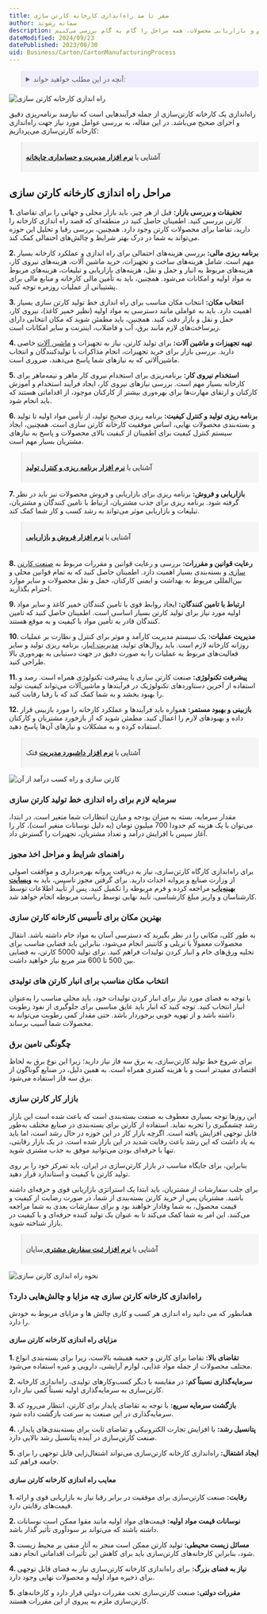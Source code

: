 ```yaml
---
title: صفر تا صد راه‌اندازی کارخانه کارتن سازی
author: سمانه رشوند
description: راه‌اندازی خط تولید کارخانه کارتن سازی، فرآیندی پیچیده اما سودآور است. از انتخاب مکان مناسب و تهیه تجهیزات پیشرفته تا استخدام نیروی متخصص و بازاریابی محصولات، همه مراحل را گام به گام بررسی می‌کنیم.
dateModified: 2024/09/23
datePublished: 2023/08/30
uid: Business/Carton/CartonManufacturingProcess
---
```


<blockquote style="background-color:#eeeefc; padding:0.5rem">
<details>
  <summary>آنچه در این مطلب خواهید خواند:</summary>
  <ul>
     <li>مراحل راه اندازی کارخانه کارتن سازی</li>
     <li>سرمایه‌ لازم برای راه اندازی خط تولید کارتن سازی</li>
     <li>راهنمای شرایط و مراحل اخذ مجوز</li>
     <li>بهترین مکان برای تأسیس کارخانه کارتن سازی</li>
     <li>انتخاب مکان مناسب برای انبار کارتن‌ های تولیدی</li>
     <li>چگونگی تامین برق</li>
     <li>بازار کار کارتن سازی</li>
     <li>راه‌اندازی کارخانه‌ کارتن سازی چه مزایا و چالش‌هایی دارد؟</li>
    <ul>
     <li>مزایای راه اندازی کارخانه کارتن سازی</li>
     <li>معایب راه اندازی کارخانه کارتن سازی</li>
  </ul>
</details>
</blockquote>

![راه اندازی کارخانه کارتن سازی](./Images/CartonManufacturingProcess.webp)

راه‌اندازی یک کارخانه کارتن‌سازی از جمله فرآیندهایی است که نیازمند برنامه‌ریزی دقیق و اجرای صحیح می‌باشد. در این مقاله، به بررسی عوامل مورد نیاز جهت راه‌اندازی کارخانه کارتن‌سازی می‌پردازیم:

<blockquote style="background-color:#f5f5f5; padding:0.5rem">
<p><strong>آشنایی با <a href="https://www.hooshkar.com/Software/PrintingAndPackaging/Package/Carton" target="_blank">نرم افزار مدیریت و حسابداری چاپخانه</a></p></strong></blockquote>

## مراحل راه اندازی کارخانه کارتن سازی

**1. تحقیقات و بررسی بازار:** قبل از هر چیز، باید بازار محلی و جهانی را برای تقاضای کارتن بررسی کنید. اطمینان حاصل کنید در منطقه‌ای که قصد راه اندازی کارخانه را دارید، تقاضا برای محصولات کارتن وجود دارد. همچنین، بررسی رقبا و تحلیل این حوزه می‌تواند به شما در درک بهتر شرایط و چالش‌های احتمالی کمک کند.

**2. برنامه ریزی مالی:** بررسی هزینه‌های احتمالی برای راه اندازی و عملکرد کارخانه بسیار مهم است. شامل هزینه‌های ساخت و تجهیزات، خرید ماشین آلات، هزینه‌های نیروی کار، هزینه‌های مربوط به انبار و حمل و نقل، هزینه‌های بازاریابی و تبلیغات، هزینه‌های مربوط به مواد اولیه و امکانات می‌شود. همچنین، باید به تأمین مالی کارخانه و منابع مالی برای پشتیبانی از عملیات روزمره توجه کنید.

**3. انتخاب مکان:** انتخاب مکان مناسب برای راه اندازی خط تولید کارتن سازی بسیار اهمیت دارد. باید به عواملی مانند دسترسی به مواد اولیه (نظیر خمیر کاغذ)، نیروی کار، حمل و نقل و بازار دقت کنید. همچنین، باید مطمئن شوید که مکان انتخابی دارای زیرساخت‌های لازم مانند برق، آب و فاضلاب، اینترنت و سایر امکانات است.

**4. تهیه تجهیزات و ماشین‌ آلات:** برای تولید کارتن، نیاز به تجهیزات و <a href="https://www.hooshkar.com/Wiki/Business/CartonIndustryMachinery" target="_blank">ماشین آلات</a> خاصی دارید. بررسی بازار برای خرید تجهیزات، انجام مذاکرات با تولیدکنندگان و انتخاب ماشین‌آلاتی که به نیازهای شما پاسخ می‌دهند، ضروری است.

**5. استخدام نیروی کار:** برنامه‌ریزی برای استخدام نیروی کار ماهر و نیمه‌ماهر برای کارخانه بسیار مهم است. بررسی نیازهای نیروی کار، ایجاد فرآیند استخدام و آموزش کارکنان و ارتقای مهارت‌ها برای بهره‌وری بیشتر از کارکنان موجود، از اقداماتی هستند که باید انجام شود.

**6. برنامه ریزی تولید و کنترل کیفیت:** برنامه ریزی صحیح تولید، از تأمین مواد اولیه تا تولید و بسته‌بندی محصولات نهایی، اساس موفقیت کارخانه کارتن سازی است. همچنین، ایجاد سیستم کنترل کیفیت برای اطمینان از کیفیت بالای محصولات و پاسخ به نیازهای مشتریان بسیار مهم است.

<blockquote style="background-color:#f5f5f5; padding:0.5rem">
<p><strong>آشنایی با <a href="https://www.hooshkar.com/Software/Fennec/Module/ProductionPlanning" target="_blank">نرم افزار برنامه ریزی و کنترل تولید  </a></p></strong></blockquote>

**7. بازاریابی و فروش:** برنامه ریزی برای بازاریابی و فروش محصولات نیز باید در نظر گرفته شود. برنامه ریزی برای جذب مشتریان، ارتباط با تامین کنندگان و مشتریان، تبلیغات و بازاریابی موثر می‌تواند به رشد کسب و کار شما کمک کند.

<blockquote style="background-color:#f5f5f5; padding:0.5rem">
<p><strong>آشنایی با <a href="https://www.hooshkar.com/Software/Fennec/Module/Sale" target="_blank">نرم افزار فروش و بازاریابی  </a></p></strong></blockquote>

**8. رعایت قوانین و مقررات:** بررسی و رعایت قوانین و مقررات مربوط به <a href="https://www.hooshkar.com/Wiki/Business/CartonIndustry" target="_blank">صنعت کارتن سازی</a> و بسته‌بندی بسیار اهمیت دارد. اطمینان حاصل کنید که به تمام قوانین محلی و بین‌المللی مربوط به بهداشت و ایمنی کارکنان، حمل و نقل محصولات و سایر موارد احترام بگذارید.

**9. ارتباط با تامین کنندگان:** ایجاد روابط قوی با تامین کنندگان خمیر کاغذ و سایر مواد اولیه مورد نیاز برای تولید کارتن بسیار اساسی است. اطمینان حاصل کنید که تامین کنندگان قادر به تأمین مواد با کیفیت و به موقع هستند.

**10. مدیریت عملیات:** یک سیستم مدیریت کارآمد و موثر برای کنترل و نظارت بر عملیات روزانه کارخانه لازم است. باید روال‌های تولید، <a href="https://www.hooshkar.com/Software/Sayan/Module/Inventory" target="_blank">مدیریت انبار</a>، برنامه ریزی تولید و سایر فعالیت‌های مربوط به عملیات را به صورت دقیق در جهت دستیابی به بهره‌وری بالا طراحی کنید.

**11. پیشرفت تکنولوژی:** صنعت کارتن سازی با پیشرفت تکنولوژی همراه است. رصد و استفاده از آخرین دستاوردهای تکنولوژیک در فرآیندها و ماشین‌آلات می‌تواند کیفیت تولید را بهبود بخشد و به شما کمک کند که با رقبا رقابت کنید.

**12. بازبینی و بهبود مستمر:** همواره باید فرآیندها و عملکرد کارخانه
 را مورد بازبینی قرار داده و بهبودهای لازم را اعمال کنید. مطمئن شوید که از بازخورد مشتریان و کارکنان استفاده کرده و به مشکلات و نیازهای آن‌ها پاسخ دهید.

<blockquote style="background-color:#f5f5f5; padding:0.5rem">
<p><strong>آشنایی با <a href="https://www.hooshkar.com/Software/Fennec/Module/Dashboard" target="_blank"> نرم افزار داشبورد مدیریت</a> فنک</p></strong></blockquote>

![کارتن سازی و راه کسب درآمد از آن](./Images/WhatIsCartonMaking.webp)

### سرمایه‌ لازم برای راه اندازی خط تولید کارتن سازی

مقدار سرمایه، بسته به میزان بودجه و میازن انتظارات شما متغیر است. در ابتدا، می‌توان با یک هزینه کم حدودا 700 میلیون تومان (به دلیل نوسانات متغیر است)، کار را آغاز سپس با افزایش درآمد و تعداد مشتریان، تجهیزات را گسترش داد. 

### راهنمای شرایط و مراحل اخذ مجوز

برای راه‌اندازی کارگاه کارتن‌سازی، نیاز به دریافت پروانه بهره‌برداری و موافقت اصولی از وزارت صنایع و پروانه احداث دارید. برای گرفتن مجوز تاسیس، باید به **<a href="https://behinyab.ir/auth/sso/login" target="_blank">وبسایت بهینه‌یاب</a>**
 مراجعه کرده و فرم مربوطه را تکمیل کنید. پس از تأیید اطلاعات توسط کارشناسان و واریز مبلغ کارشناسی، تأیید نهایی توسط ریاست مربوطه انجام خواهد شد.

### بهترین مکان برای تأسیس کارخانه کارتن سازی

به طور کلی، مکانی را در نظر بگیرید که دسترسی آسان به مواد خام داشته باشد. انتقال محصولات معمولاً با تریلی و کانتینر انجام می‌شود، بنابراین باید فضایی مناسب برای تخلیه ورق‌های خام و انبار کردن تولیدات فراهم کنید. برای تولید 5000 کارتن، به فضایی بین 500 تا 600 متر مربع نیاز خواهید داشت.
### انتخاب مکان مناسب برای انبار کارتن‌ های تولیدی

با توجه به فضای مورد نیاز برای انبار کردن تولیدات خود، باید محلی مناسب را به‌عنوان انبار انتخاب کنید. توجه کنید که انبار باید عایق مناسبی برای جلوگیری از نفوذ رطوبت داشته باشد و از تهویه خوبی برخوردار باشد. حتی مقدار کمی رطوبت می‌تواند به محصولات شما آسیب برساند.

### چگونگی تامین برق

برای شروع خط تولید کارتن‌سازی، به برق سه فاز نیاز دارید؛ زیرا این نوع برق به لحاظ اقتصادی مفیدتر است و با هزینه کمتری همراه است. به همین دلیل، در صنایع گوناگون از برق سه فاز استفاده می‌شود.

### بازار کار کارتن سازی

این روزها توجه بسیاری معطوف به صنعت بسته‌بندی است که باعث شده است این بازار رشد چشمگیری را تجربه نماید. استفاده از کارتن برای بسته‌بندی در صنایع مختلف به‌طور قابل توجهی افزایش یافته است.
اگرچه بازار کار در این حوزه در حال رشد است، اما باید به یاد داشت که این رشد باعث رقابت شدید در این بازار شده است. در یک بازار رقابتی، تنها با حرفه‌ای بودن می‌توانید موفق به جذب مشتری شوید.

بنابراین، برای جایگاه مناسب در بازار کارتن‌سازی در ایران، باید تمرکز خود را بر روی تولید کارتن با کیفیت و استاندارد قرار دهید.

برای جلب سفارشات از مشتریان، باید ابتدا یک استراتژی بازاریابی قوی و حرفه‌ای داشته باشید. مشتریان پس از خرید کارتن بسته‌بندی از شما، در صورت رضایت از کیفیت و قیمت محصول، به شما وفادار خواهند بود و برای سفارشات بعدی به شما مراجعه می‌کنند. این امر به شما کمک می‌کند تا به عنوان یک تولید کننده حرفه‌ای و با کیفیت در بازار شناخته شوید.

<blockquote style="background-color:#f5f5f5; padding:0.5rem">
<p><strong>آشنایی با <a href="https://www.hooshkar.com/Software/Sayan/Module/CustomerOrders" target="_blank">نرم افزار ثبت سفارش مشتری
</a> سایان</p></strong></blockquote>

![نحوه راه اندازی کارتن سازی](./Images/AdvantagesChallengesCartonManufacturingPlant.webp)

### راه‌اندازی کارخانه‌ کارتن سازی چه مزایا و چالش‌هایی دارد؟

همانطور که می دانید راه اندازی هر کسب و کاری چالش ها و مزایای مربوط به خودش را دارد.

#### مزایای راه اندازی کارخانه کارتن سازی 

**1. تقاضای بالا:** تقاضا برای کارتن و جعبه همیشه بالاست، زیرا برای بسته‌بندی انواع مختلف محصولات از جمله مواد غذایی، لوازم آرایشی، دارویی و غیره استفاده می‌شود.
   
**2. سرمایه‌گذاری نسبتاً کم:** در مقایسه با دیگر کسب‌وکارهای تولیدی، راه‌اندازی کارخانه کارتن‌سازی به سرمایه‌گذاری اولیه نسبتاً کمی نیاز دارد.
   
**3. بازگشت سرمایه سریع:** با توجه به تقاضای پایدار برای کارتن، انتظار می‌رود که سرمایه‌گذاری در این صنعت به سرعت بازگشت داده شود.
   
**4. پتانسیل رشد:** با افزایش تجارت الکترونیکی و تقاضای ثابت برای بسته‌بندی‌های پایدار، صنعت کارتن‌سازی در آینده پتانسیل رشد بالایی دارد.
   
**5. ایجاد اشتغال:** راه‌اندازی کارخانه کارتن‌سازی می‌تواند اشتغال‌زایی قابل توجهی را برای جامعه فراهم کند.

#### معایب راه اندازی کارخانه کارتن سازی 

**1. رقابت:** صنعت کارتن‌سازی برای موفقیت در برابر رقبا نیاز به بازاریابی قوی و ارائه قیمت‌های رقابتی دارد.

**2. نوسانات قیمت مواد اولیه:** قیمت‌های مواد اولیه مانند مقوا ممکن است نوسانات داشته باشند که می‌تواند بر سودآوری  تأثیر گذار باشد.

**3. مسائل زیست‌ محیطی:** تولید کارتن ممکن است منجر به آثار منفی بر محیط زیست شود، بنابراین کارخانه‌های کارتن‌سازی باید برای کاهش این تأثیرات اقداماتی انجام دهند.

**4. نیاز به فضای بزرگ:** برای راه‌اندازی کارخانه کارتن‌سازی نیاز به فضای قابل توجهی برای ذخیره مواد اولیه و محصولات نهایی وجود دارد.

**5. مقررات دولتی:** صنعت کارتن‌سازی تحت مقررات دولتی قرار دارد و کارخانه‌های کارتن‌سازی ملزم به پیروی از این مقررات هستند.